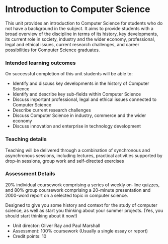 # Introduction to Computer Science


This unit provides an introduction to Computer Science for students who do not have a background in the subject. It aims to provide students with a broad overview of the discipline in terms of its history, key developments, its current role in society, industry and the wider economy, professional, legal and ethical issues, current research challenges, and career possibilities for Computer Science graduates.

### Intended learning outcomes  
On successful completion of this unit students will be able to:

- Identify and discuss key developments in the history of Computer Science
- Identify and describe key sub-fields within Computer Science
- Discuss important professional, legal and ethical issues connected to Computer Science
- Describe current research challenges
- Discuss Computer Science in industry, commerce and the wider economy
- Discuss innovation and enterprise in technology development


### Teaching details  
Teaching will be delivered through a combination of synchronous and asynchronous sessions, including lectures, practical activities supported by drop-in sessions, group work and self-directed exercises

### Assessment Details  
20% individual coursework comprising a series of weekly on-line quizzes, and 80% group coursework comprising a 20-minute presentation and 2000-word report on a selected topic in computer science.

Designed to give you some history and context for the study of computer science, as well as start you thinking about your summer projects. 
(Yes, you should start thinking about it now!)
- Unit director: Oliver Ray and Paul Marshall 
- Assessment: 100% coursework (Usually a single essay or report)
- Credit points: 10
